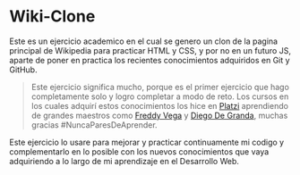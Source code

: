 # Wiki-Clone

Este es un ejercicio academico en el cual se genero un clon de la pagina principal de Wikipedia para practicar HTML y CSS, y por no en un futuro JS, aparte de poner en practica los recientes conocimientos adquiridos en Git y GitHub.

> Este ejercicio significa mucho, porque es el primer ejercicio que hago completamente solo y logro completar a modo de reto. Los cursos en los cuales adquirí estos conocimientos los hice en [Platzi](https://platzi.com/ "Platzi") aprendiendo de grandes maestros como [Freddy Vega](https://github.com/freddier "Freddy Vega") y [Diego De Granda](https://github.com/degranda "Diego De Granda"), muchas gracias #NuncaParesDeAprender.

Este ejercicio lo usare para mejorar y practicar continuamente mi codigo y complementarlo en lo posible con los nuevos conocimientos que vaya adquiriendo a lo largo de mi aprendizaje en el Desarrollo Web.
